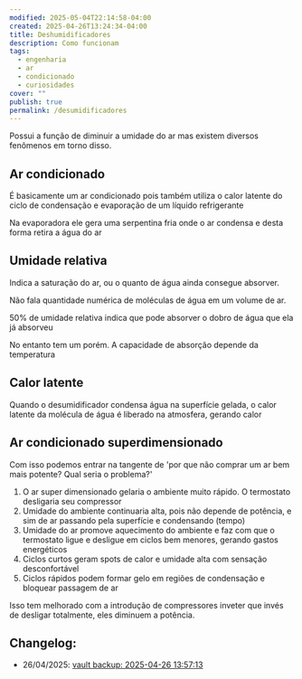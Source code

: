 ```yaml
---
modified: 2025-05-04T22:14:58-04:00
created: 2025-04-26T13:24:34-04:00
title: Deshumidificadores
description: Como funcionam
tags:
  - engenharia
  - ar
  - condicionado
  - curiosidades
cover: ""
publish: true
permalink: /desumidificadores
---
```


Possui a função de diminuir a umidade do ar mas existem diversos fenômenos em torno disso.
## Ar condicionado

É basicamente um ar condicionado pois também utiliza o calor latente do ciclo de condensação e evaporação de um líquido refrigerante

Na evaporadora ele gera uma serpentina fria onde o ar condensa e desta forma retira a água do ar

## Umidade relativa

Indica a saturação do ar, ou o quanto de água ainda consegue absorver.

Não fala quantidade numérica de moléculas de água em um volume de ar. 

50% de umidade relativa indica que pode absorver o dobro de água que ela já absorveu

No entanto tem um porém. A capacidade de absorção depende da temperatura

## Calor latente

Quando o desumidificador condensa água na superfície gelada, o calor latente da molécula de água é liberado na atmosfera, gerando calor

## Ar condicionado superdimensionado

Com isso podemos entrar na tangente de 'por que não comprar um ar bem mais potente? Qual seria o problema?'

1. O ar super dimensionado gelaria o ambiente muito rápido. O termostato desligaria seu compressor
2. Umidade do ambiente continuaria alta, pois não depende de potência, e sim de ar passando pela superfície e condensando (tempo)
3. Umidade do ar promove aquecimento do ambiente e faz com que o termostato ligue e desligue em ciclos bem menores, gerando gastos energéticos
4. Ciclos curtos geram spots de calor e umidade alta com sensação desconfortável
5. Ciclos rápidos podem formar gelo em regiões de condensação e bloquear passagem de ar

Isso tem melhorado com a introdução de compressores inveter que invés de desligar totalmente, eles diminuem a potência.
## Changelog:
 - 26/04/2025: [vault backup: 2025-04-26 13:57:13](https://github.com/bolokoz/yurio/commit/1a45790627ec9b0a2e87aec3fa64533de013850c)
